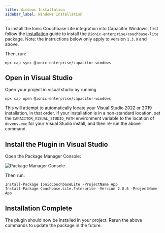 ```yaml
---
title: Windows Installation
sidebar_label: Windows Installation
---
```


To install the Ionic Couchbase Lite integration into Capacitor Windows, first follow the [Installation](./installation) guide to install the `@ionic-enterprise/couchbase-lite` package. Note: the instructions below only apply to version `1.3.0` and above.

Then, run:

```shell
npx cap sync @ionic-enterprise/capacitor-windows
```

## Open in Visual Studio

Open your project in visual studio by running

```shell
npx cap open @ionic-enterprise/capacitor-windows
```

This will attempt to automatically locate your Visual Studio 2022 or 2019 installation, in that order. If your installation is in a non-standard location, set the `CAPACITOR_VISUAL_STUDIO_PATH` environment variable to the location of `devenv.exe` for your Visual Studio install, and then re-run the above command.

## Install the Plugin in Visual Studio

Open the Package Manager Console:

![Package Manager Console](/img/couchbase-lite/package-manager-console.png)

Then run:

```shell
Install-Package IonicCouchbaseLite -ProjectName App
Install-Package Couchbase.Lite.Enterprise -Version 2.8.6 -ProjectName App
```

## Installation Complete

The plugin should now be installed in your project. Rerun the above commands to update the package in the future.
